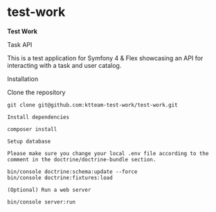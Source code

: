 # test-work

<b>Test Work</b>

Task API

This is a test application for Symfony 4 & Flex showcasing an API for interacting with a task and user catalog.

Installation

Clone the repository

    git clone git@github.com:ktteam-test-work/test-work.git

    Install dependencies

    composer install

    Setup database

    Please make sure you change your local .env file according to the comment in the doctrine/doctrine-bundle section.

    bin/console doctrine:schema:update --force
    bin/console doctrine:fixtures:load

    (Optional) Run a web server

    bin/console server:run

